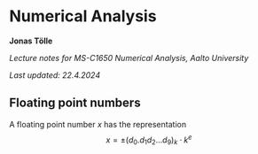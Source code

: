 # Numerical Analysis

**Jonas Tölle**

*Lecture notes for MS-C1650 Numerical Analysis, Aalto University*

*Last updated: 22.4.2024*

## Floating point numbers

A floating point number $x$ has the representation
$$x=\pm (d_0.d_1 d_2 \ldots d_9)_k \cdot k^e$$

<!--stackedit_data:
eyJoaXN0b3J5IjpbLTIwNjEyMjU5MDIsLTE4NjcxNzYxNzVdfQ
==
-->